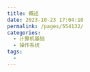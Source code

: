 ```yaml
---
title: 概述
date: 2023-10-23 17:04:10
permalink: /pages/554132/
categories:
  - 计算机基础
  - 操作系统
tags:
  - 
---
```


